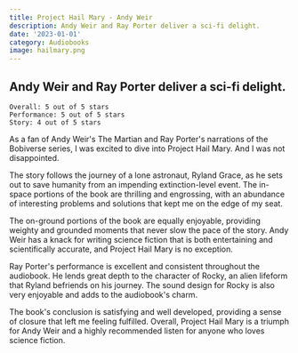 ```yaml
---
title: Project Hail Mary - Andy Weir
description: Andy Weir and Ray Porter deliver a sci-fi delight.
date: '2023-01-01'
category: Audiobooks
image: hailmary.png
---
```


## Andy Weir and Ray Porter deliver a sci-fi delight.

```
Overall: 5 out of 5 stars
Performance: 5 out of 5 stars
Story: 4 out of 5 stars
```
As a fan of Andy Weir's The Martian and Ray Porter's narrations of the Bobiverse series, I was excited to dive into Project Hail Mary. And I was not disappointed.

The story follows the journey of a lone astronaut, Ryland Grace, as he sets out to save humanity from an impending extinction-level event. The in-space portions of the book are thrilling and engrossing, with an abundance of interesting problems and solutions that kept me on the edge of my seat.

The on-ground portions of the book are equally enjoyable, providing weighty and grounded moments that never slow the pace of the story. Andy Weir has a knack for writing science fiction that is both entertaining and scientifically accurate, and Project Hail Mary is no exception.

Ray Porter's performance is excellent and consistent throughout the audiobook. He lends great depth to the character of Rocky, an alien lifeform that Ryland befriends on his journey. The sound design for Rocky is also very enjoyable and adds to the audiobook's charm.

The book's conclusion is satisfying and well developed, providing a sense of closure that left me feeling fulfilled. Overall, Project Hail Mary is a triumph for Andy Weir and a highly recommended listen for anyone who loves science fiction.